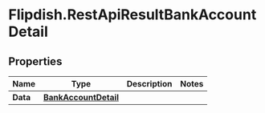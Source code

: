 # Flipdish.RestApiResultBankAccountDetail

## Properties

Name | Type | Description | Notes
------------ | ------------- | ------------- | -------------
**Data** | [**BankAccountDetail**](BankAccountDetail.md) |  | 


